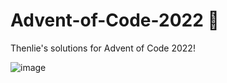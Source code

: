 # Advent-of-Code-2022 🎄

Thenlie's solutions for Advent of Code 2022!

![image](https://user-images.githubusercontent.com/41388783/205477189-f22319fa-6f4d-40c7-880d-47a59034e67c.png)
